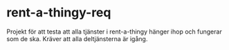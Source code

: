 # rent-a-thingy-req

Projekt för att testa att alla tjänster i rent-a-thingy hänger ihop och fungerar som de ska. Kräver att alla deltjänsterna är igång. 


